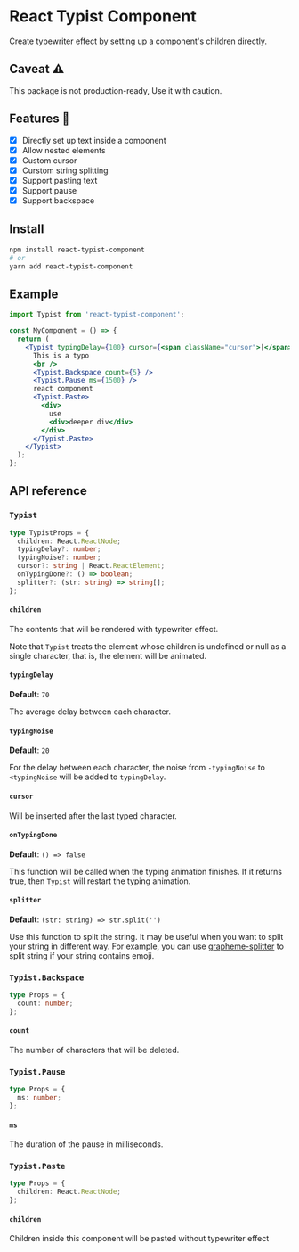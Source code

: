 # React Typist Component

Create typewriter effect by setting up a component's children directly.

## Caveat ⚠

This package is not production-ready, Use it with caution.

## Features 🎈

- [x] Directly set up text inside a component
- [x] Allow nested elements
- [x] Custom cursor
- [x] Curstom string splitting
- [x] Support pasting text
- [x] Support pause
- [x] Support backspace

## Install

```bash
npm install react-typist-component
# or
yarn add react-typist-component
```

## Example

```jsx
import Typist from 'react-typist-component';

const MyComponent = () => {
  return (
    <Typist typingDelay={100} cursor={<span className="cursor">|</span>}>
      This is a typo
      <br />
      <Typist.Backspace count={5} />
      <Typist.Pause ms={1500} />
      react component
      <Typist.Paste>
        <div>
          use
          <div>deeper div</div>
        </div>
      </Typist.Paste>
    </Typist>
  );
};
```

## API reference

### `Typist`

```ts
type TypistProps = {
  children: React.ReactNode;
  typingDelay?: number;
  typingNoise?: number;
  cursor?: string | React.ReactElement;
  onTypingDone?: () => boolean;
  splitter?: (str: string) => string[];
};
```

#### `children`

The contents that will be rendered with typewriter effect.

Note that `Typist` treats the element whose children is undefined or null as a single character, that is, the element will be animated.

#### `typingDelay`

**Default**: `70`

The average delay between each character.

#### `typingNoise`

**Default**: `20`

For the delay between each character, the noise from `-typingNoise` to `<typingNoise` will be added to `typingDelay`.

#### `cursor`

Will be inserted after the last typed character.

#### `onTypingDone`

**Default**: `() => false`

This function will be called when the typing animation finishes. If it returns true, then `Typist` will restart the typing animation.

#### `splitter`

**Default**: `(str: string) => str.split('')`

Use this function to split the string. It may be useful when you want to split your string in different way. For example, you can use [grapheme-splitter](https://github.com/orling/grapheme-splitter) to split string if your string contains emoji.

### `Typist.Backspace`

```ts
type Props = {
  count: number;
};
```

#### `count`

The number of characters that will be deleted.

### `Typist.Pause`

```ts
type Props = {
  ms: number;
};
```

#### `ms`

The duration of the pause in milliseconds.

### `Typist.Paste`

```ts
type Props = {
  children: React.ReactNode;
};
```

#### `children`

Children inside this component will be pasted without typewriter effect
